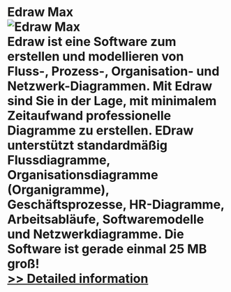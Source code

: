# Edraw Max<br />![Edraw Max](https://mycommerce.akamaized.net/api/pimages/P300168648/BIG/300168648.GIF)<br />Edraw ist eine Software zum erstellen und modellieren von Fluss-, Prozess-, Organisation- und Netzwerk-Diagrammen. Mit Edraw sind Sie in der Lage, mit minimalem Zeitaufwand professionelle Diagramme zu erstellen. EDraw unterstützt standardmäßig Flussdiagramme, Organisationsdiagramme (Organigramme), Geschäftsprozesse, HR-Diagramme, Arbeitsabläufe, Softwaremodelle und Netzwerkdiagramme. Die Software ist gerade einmal 25 MB groß!<br />[>> Detailed information](https://secure.shareit.com/shareit/product.html?productid=300168648&affiliateid=200057808)